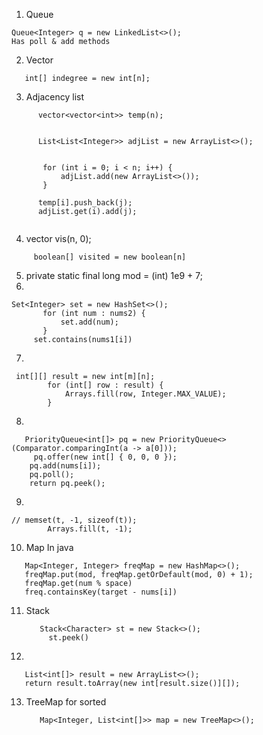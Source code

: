 

1. Queue 
```
Queue<Integer> q = new LinkedList<>();
Has poll & add methods
```
2. Vector
```
   int[] indegree = new int[n];
```
3. Adjacency list
 ```
       vector<vector<int>> temp(n);  

      
       List<List<Integer>> adjList = new ArrayList<>();


        for (int i = 0; i < n; i++) {
            adjList.add(new ArrayList<>());
        }

       temp[i].push_back(j);
       adjList.get(i).add(j);


```
4. vector<int> vis(n, 0);
```
     boolean[] visited = new boolean[n]
```
5.   private static final long mod = (int) 1e9 + 7;
6.  
 ```
Set<Integer> set = new HashSet<>();
        for (int num : nums2) {
            set.add(num);
        }
      set.contains(nums1[i])
```
7.
```
 int[][] result = new int[m][n];
        for (int[] row : result) {
            Arrays.fill(row, Integer.MAX_VALUE);
        }
```
8.
```
   PriorityQueue<int[]> pq = new PriorityQueue<>(Comparator.comparingInt(a -> a[0]));
     pq.offer(new int[] { 0, 0, 0 });
    pq.add(nums[i]);
    pq.poll();
    return pq.peek();

```
9.
```
// memset(t, -1, sizeof(t));
        Arrays.fill(t, -1);
```
10. Map In java
   ```
      Map<Integer, Integer> freqMap = new HashMap<>();
      freqMap.put(mod, freqMap.getOrDefault(mod, 0) + 1);
      freqMap.get(num % space)
      freq.containsKey(target - nums[i]) 
   ```
11. Stack
    ```
       Stack<Character> st = new Stack<>();
         st.peek()
    ```
12. 
  ``` 
     List<int[]> result = new ArrayList<>();
     return result.toArray(new int[result.size()][]);
  ```
13. TreeMap for sorted
     ```
        Map<Integer, List<int[]>> map = new TreeMap<>();
     ```
